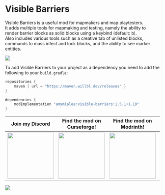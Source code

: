 # Visible Barriers
Visible Barriers is a useful mod for mapmakers and map playtesters.  
It adds multiple tools for mapmaking and testing, namely the ability to render barrier blocks as solid blocks using a keybind (default: b).  
Also includes various tools such as a creative tab of unlisted blocks, commands to mass infect and lock blocks, and the ability to see marker entities.

<img src="https://github.com/AmyMialeeMods/visible-barriers/raw/main/assets/barriers.png">

To add Visible Barriers to your project as a dependency you need to add the following to your `build.gradle`:
```gradle
repositories {
	maven { url = "https://maven.willbl.dev/releases" }
}

dependencies {
	modImplementation "amymialee:visible-barriers:1.5.1+1.19"
}
```

<table align="center">
    <tr>
        <th><b>Join my Discord</b></th>
        <th><b>Find the mod on Curseforge!</b></th>
        <th><b>Find the mod on Modrinth!</b></th>
        <th><b>Support me on Ko-fi!</b></th>
    </tr>
    <tr>
        <th>
            <a href="https://discord.gg/P4dUsxv6An">
                <img src="https://cdn.discordapp.com/attachments/793182374410059887/924000460292104282/3437c10597c1526c3dbd98c737c2bcae.svg" width="150" height="150">
            </a>
        </th>
        <th>
            <a href="https://www.curseforge.com/minecraft/mc-mods/visible-barriers">
                <img src="https://cdn.discordapp.com/attachments/793182374410059887/923990008543711282/anvil.svg" width="150" height="150">
            </a>
        </th>
        <th>
            <a href="https://modrinth.com/mod/visible-barriers">
                <img src="https://docs.modrinth.com/img/logo.svg" width="150" height="150">
            </a>
        </th>
        <th>
            <a href="https://ko-fi.com/amymialee">
                <img src="https://storage.ko-fi.com/cdn/kofi_stroke_cup.svg" width="150" height="150">
            </a>
        </th>
    </tr>
</table>

<a href="http://bloom.amymialee.xyz">
    <img src="https://i.imgur.com/h4556XW.gif">
</a>